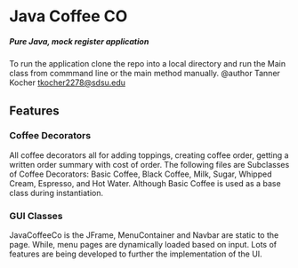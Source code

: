 # **Java Coffee CO**
##### Pure Java, mock register application
To run the application clone the repo into a local directory and run the Main class from commmand line or the main method manually.
@author Tanner Kocher
tkocher2278@sdsu.edu
## Features
### Coffee Decorators
All coffee decorators all for adding toppings, creating coffee order, getting a written order summary with cost of order. 
The following files are Subclasses of Coffee Decorators:
Basic Coffee, Black Coffee, Milk, Sugar, Whipped Cream, Espresso, and Hot Water.
Although Basic Coffee is used as a base class during instantiation. 
### GUI Classes
JavaCoffeeCo is the JFrame, MenuContainer and Navbar are static to the page. While, menu pages are dynamically loaded based on input.
Lots of features are being developed to further the implementation of the UI.
